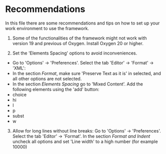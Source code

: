 # Recommendations

In this file there are some recommendations and tips on how to set up your work environment to use the framework.

1. Some of the functionalities of the framework might not work with version 19 and previous of Oxygen. Install Oxygen 20 or higher.

2. Set the 'Elements Spacing' options to avoid inconveniences. 
 - Go to 'Options' -> 'Preferences'. Select the tab 'Editor' -> 'Format' -> 'XML':
  - In the section *Format*, make sure 'Preserve Text as it is' in selected, and all other options are not selected.
  - In the section *Elements Spacing* go to 'Mixed Content'. Add the following elements using the 'add' button:
   - choice
   - hi
   - l
   - p
   - subst
   - w

3. Allow for long lines without line breaks:
Go to 'Options' -> 'Preferences'. Select the tab 'Editor' -> 'Format'. In the section *Format and Indent* uncheck all options and set 'Line width' to a high number (for example 10000)
